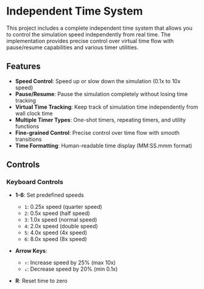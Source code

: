 # Independent Time System

This project includes a complete independent time system that allows you to control the simulation speed independently from real time. The implementation provides precise control over virtual time flow with pause/resume capabilities and various timer utilities.

## Features

- **Speed Control**: Speed up or slow down the simulation (0.1x to 10x speed)
- **Pause/Resume**: Pause the simulation completely without losing time tracking
- **Virtual Time Tracking**: Keep track of simulation time independently from wall clock time
- **Multiple Timer Types**: One-shot timers, repeating timers, and utility functions
- **Fine-grained Control**: Precise control over time flow with smooth transitions
- **Time Formatting**: Human-readable time display (MM:SS.mmm format)

## Controls

### Keyboard Controls

- **1-6**: Set predefined speeds
  - `1`: 0.25x speed (quarter speed)
  - `2`: 0.5x speed (half speed)
  - `3`: 1.0x speed (normal speed)
  - `4`: 2.0x speed (double speed)
  - `5`: 4.0x speed (4x speed)
  - `6`: 8.0x speed (8x speed)

- **Arrow Keys**:
  - `↑`: Increase speed by 25% (max 10x)
  - `↓`: Decrease speed by 20% (min 0.1x)

- **R**: Reset time to zero
